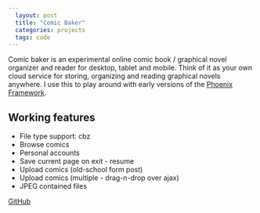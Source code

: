 ```yaml
---
  layout: post
  title: "Comic Baker"
  categories: projects
  tags: code
---
```


Comic baker is an experimental online comic book / graphical novel organizer and reader for desktop, tablet and mobile. Think of it as your own cloud service for storing, organizing and reading graphical novels anywhere. I use this to play around with early versions of the [Phoenix Framework](http://phoenixframework.org/).

## Working features

* File type support: cbz
* Browse comics
* Personal accounts
* Save current page on exit - resume
* Upload comics (old-school form post)
* Upload comics (multiple - drag-n-drop over ajax)
* JPEG contained files

[GitHub](https://github.com/AntonFagerberg/Comic-Baker)